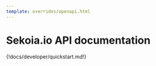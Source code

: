 ```yaml
---
template: overrides/openapi.html
---
```


# Sekoia.io API documentation

{!docs/developer/quickstart.md!}


<script>
    window.onload = ()=> {
        OpenAPIViewer.init({
            title:"Sekoia.io API Documentation",
            regions: [
                "FRA1",
                "FRA2",
                "MCO1",
                "UAE1",
            ],
            urls: [
                "https://app.sekoia.io/api/v1/dashboard/swagger.json?context=public",
                "https://app.sekoia.io/api/v1/telemetry/openapi.json?context=public",
                "https://app.sekoia.io/api/v1/notebooks/openapi.json?context=public",
                "https://app.sekoia.io/api/v1/sic/conf/swagger.json?context=public",
                "https://app.sekoia.io/api/v1/swagger.json?context=public",
                "https://app.sekoia.io/api/v1/ingest/swagger.json?context=public",
                "https://app.sekoia.io/api/v1/sic/swagger.json?context=public",
                "https://app.sekoia.io/api/v1/symphony/swagger.json?context=public",
                "https://app.sekoia.io/api/v1/enricher/swagger.json?context=tip",
                "https://app.sekoia.io/api/v2/asset-management/openapi.json?context=public",
                "https://app.sekoia.io/api/v1/edl-gateway/openapi.json",
                "https://app.sekoia.io/api/v2/inthreat/swagger.json?context=public",
            ],
            menu:[
                {
                    name: "User",
                    tags: [
                        "User Authentication",
                        "me",
                        "mfa", // TODO: split 'mfa' into administration and self
                        "permissions",
                    ],
                },
                {
                    name: "Workspace",
                    tags: [
                        "customers", // TODO deprecated, get rid of it
                        "communities",
                        "api-keys",
                        "licenses",
                        "invitations",
                        "plans",
                        "sub-communities",
                        "avatars",
                        "users", // TODO set this tag on all user administration stuff
                        "roles",
                    ],
                },
                {
                    name: "Intelligence",
                    tags: [
                        "Observables",
                        "CTI Objects",
                        "Bundles",
                        "Collections",
                        "Exports",
                        "Outgoing Feeds",
                        "Graphs",
                        "MISP",
                        "Objects",
                        "Observable relationships",
                        "Indicators",
                        "Images",
                        "support",
                        "Labels",
                        "Kill Chains",
                    ],
                },
                {
                    name: "Collect",
                    tags: [
                        "Intakes",
                        "Assets",
                        "Atoms",
                        "Intakes by status",
                        "Intakes errors and warnings",
                        "Intakes lag and processing lag",
                        "formats",
                        "IOC Collections",
                    ],
                },

                {
                    name: "Detection rules",
                    tags: [
                        "Rules",
                        "datasources",
                        "generation-modes",
                        "rules-catalog",
                        "alert-filter", // TODO: to create, this tag doesn't exist yet
                    ],
                },
                {
                    name: "Alerts",
                    tags: [
                        "Alert",
                        "Alert Entities",
                        "Alert Rules",
                        "Alert Sources and Targets",
                        "Countermeasures",
                        "Cyber Kill Chain",
                        "Stats",
                        "Alert Status",
                        "Alert Type",
                    ],
                },
                {
                    name: "Cases",
                    tags: [
                        "Case",
                        "Comments",
                        "Statistics",
                        "Enrichers",
                        "Callbacks",
                        "Services",
                        "Tasks",
                    ],
                },
                {
                    name: "Playbooks",
                    tags: [
                        "Playbook actions telemetry",
                        "modules",
                        "Action Runs",
                        "Actions",
                        "Changes",
                        "Connector Configurations",
                        "Connectors",
                        "Module Configurations",
                        "Modules",
                        "Node Runs",
                        "Playbooks Runs",
                        "Playbooks",
                        "Trigger Configurations",
                        "Triggers",
                    ],
                },
                {
                    name: "AI assistant", // TODO: Make that private
                    tags: [
                        "Roy tokens use telemetry",
                    ],
                },
            ]
        })
    };
</script>
